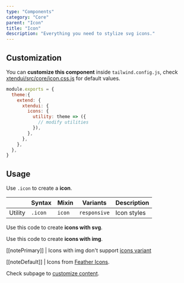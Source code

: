 ```yaml
---
type: "Components"
category: "Core"
parent: "Icon"
title: "Icon"
description: "Everything you need to stylize svg icons."
---
```


## Customization

You can **customize this component** inside `tailwind.config.js`, check [xtendui/src/core/icon.css.js](https://github.com/minimit/xtendui/blob/beta/src/core/icon.css.js) for default values.

```jsx
module.exports = {
  theme:{
    extend: {
      xtendui: {
        icons: {
          utility: theme => ({
            // modify utilities
          }),
        },
      },
    },
  },
}
```

## Usage

Use `.icon` to create a **icon**.

<div class="overflow-sub overflow-y-hidden overflow-x-scroll my-4 mt-fc mb-lc w-full">

|                      | Syntax                          | Mixin            | Variants               | Description                   |
| ----------------------- | ----------------------------------------- | -----------------------------| ----------------------------- | ----------------------------- |
| Utility                  | `.icon`                     | `icon`                | `responsive`                | Icon styles            |

</div>

Use this code to create **icons with svg**.

<demo>
  <demovanilla src="vanilla/components/core/icon/usage">
  </demovanilla>
</demo>

Use this code to create **icons with img**.

<demo>
  <demovanilla src="vanilla/components/core/icon/usage-img">
  </demovanilla>
</demo>

[[notePrimary]]
| Icons with img don't support [icons variant](/components/core/icon/content#variant)

[[noteDefault]]
| Icons from [Feather Icons](https://feathericons.com).

Check subpage to [customize content](/components/core/icon/content).

